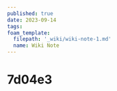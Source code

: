 ```yaml
---
published: true
date: 2023-09-14
tags:
foam_template:
  filepath: '_wiki/wiki-note-1.md'
  name: Wiki Note
---
```

# 7d04e3

